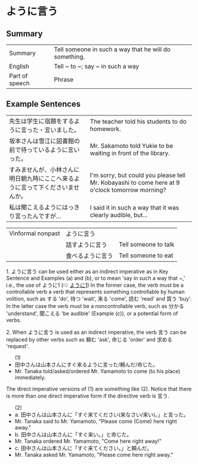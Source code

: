 # ように言う

## Summary

<table><tr>   <td>Summary</td>   <td>Tell someone in such a way that he will do something.</td></tr><tr>   <td>English</td>   <td>Tell ~ to ~; say ~ in such a way</td></tr><tr>   <td>Part of speech</td>   <td>Phrase</td></tr></table>

## Example Sentences

<table><tr>   <td>先生は学生に宿題をするように言った・言いました。</td>   <td>The teacher told his students to do homework.</td></tr><tr>   <td>坂本さんは雪江に図書館の前で待っているように言いった。</td>   <td>Mr. Sakamoto told Yukie to be waiting in front of the library.</td></tr><tr>   <td>すみませんが、小林さんに明日朝九時にここへ来るように言って下くださいませんか。</td>   <td>I'm sorry, but could you please tell Mr. Kobayashi to come here at 9 o'clock tomorrow morning?</td></tr><tr>   <td>私は聞こえるようにはっきり言ったんですが…</td>   <td>I said it in such a way that it was clearly audible, but...</td></tr></table>

<table class="table"> <tbody><tr class="tr head"> <td class="td"><span class="bold"><span>Vinformal nonpast</span></span></td> <td class="td"><span class="concept">ように言う</span> </td> <td class="td"><span>&nbsp;</span></td> </tr> <tr class="tr"> <td class="td"><span>&nbsp;</span></td> <td class="td"><span>話す<span class="concept">ように言う</span></span> </td> <td class="td"><span>Tell    someone to talk</span></td> </tr> <tr class="tr"> <td class="td"><span>&nbsp;</span></td> <td class="td"><span>食べる<span class="concept">ように言う</span></span> </td> <td class="td"><span>Tell    someone to eat</span></td> </tr></tbody></table>

<p>1. <span class="cloze">ように言う</span> can be used either as an indirect imperative as in Key Sentence and Examples (a) and (b), or to mean 'say in such a way that ~,' i.e., the use of ように1 (⇨ <a href="#㊦ ように (1)">ように1</a>) In the former case, the verb must be a controllable verb a verb that represents something controllable by human volition, such as する 'do', 待つ 'wait', 来る 'come', 読む 'read' and 買う 'buy'. In the latter case the verb must be a noncontrollable verb, such as 分かる 'understand', 聞こえる 'be audible' (Example (c)), or a potential form of verbs.</p>  <p>2. When <span class="cloze">ように言う</span> is used as an indirect imperative, the verb 言う can be replaced by other verbs such as 頼む 'ask', 命じる 'order' and 求める 'request'.</p>  <ul>(1) <li>田中さんは山本さんにすぐ来る<span class="cloze">ように言った</span>/頼んだ/命じた。</li> <li>Mr. Tanaka told/asked/ordered Mr. Yamamoto to come (to his place) immediately.</li> </ul>  <p>The direct imperative versions of (1) are something like (2). Notice that there is more than one direct imperative form if the directive verb is 言う.</p>  <ul>(2) <li>a. 田中さんは山本さんに「すぐ来てください(来なさい/来い)。」と言った。</li> <li>Mr. Tanaka said to Mr. Yamamoto, "Please come (Come) here right away."</li> <div class="divide"></div> <li>b. 田中さんは山本さんに「すぐ来い。」と命じた。</li> <li>Mr. Tanaka ordered Mr. Yamamoto, "Come here right away!"</li> <div class="divide"></div> <li>c. 田中さんは山本さんに「すぐ来てください。」と頼んだ。</li> <li>Mr. Tanaka asked Mr. Yamamoto, "Please come here right away."</li> </ul>

